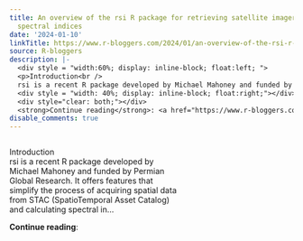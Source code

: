 ```yaml
---
title: An overview of the rsi R package for retrieving satellite imagery and calculating
  spectral indices
date: '2024-01-10'
linkTitle: https://www.r-bloggers.com/2024/01/an-overview-of-the-rsi-r-package-for-retrieving-satellite-imagery-and-calculating-spectral-indices/
source: R-bloggers
description: |-
  <div style = "width:60%; display: inline-block; float:left; ">
  <p>Introduction<br />
  rsi is a recent R package developed by Michael Mahoney and funded by Permian Global Research. It offers features that simplify the process of acquiring spatial data from STAC (SpatioTemporal Asset Catalog) and calculating spectral in...</p></div>
  <div style = "width: 40%; display: inline-block; float:right;"></div>
  <div style="clear: both;"></div>
  <strong>Continue reading</strong>: <a href="https://www.r-bloggers.com/2024/01/an-overview-of-the-rsi-r-package-for-retrieving-satellite-imagery-and-calculating-spectral ...
disable_comments: true
---
```

<div style = "width:60%; display: inline-block; float:left; ">
<p>Introduction<br />
rsi is a recent R package developed by Michael Mahoney and funded by Permian Global Research. It offers features that simplify the process of acquiring spatial data from STAC (SpatioTemporal Asset Catalog) and calculating spectral in...</p></div>
<div style = "width: 40%; display: inline-block; float:right;"></div>
<div style="clear: both;"></div>
<strong>Continue reading</strong>: <a href="https://www.r-bloggers.com/2024/01/an-overview-of-the-rsi-r-package-for-retrieving-satellite-imagery-and-calculating-spectral ...